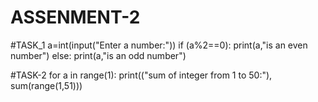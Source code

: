 # ASSENMENT-2
#TASK_1
a=int(input("Enter a number:"))
if (a%2==0):
    print(a,"is an even number")
else:
    print(a,"is an odd number")

#TASK-2
for a in range(1):
    print(("sum of integer from 1 to 50:"), sum(range(1,51)))
